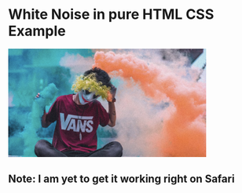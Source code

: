 # White Noise in pure HTML CSS Example


<img
  src="white-noise-screenshot.png"
  alt="Alt text"
  title="white noise over image example"
  style="display: inline-block; margin: 0 auto; max-width: 80%">

## Note: I am yet to get it working right on Safari